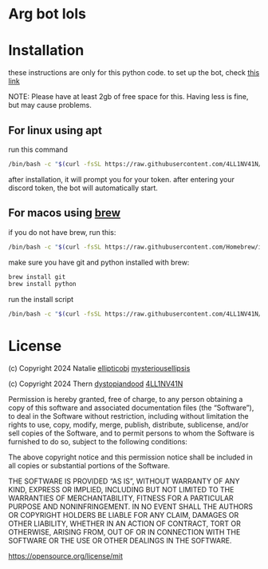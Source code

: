 # Arg bot lols

# Installation
these instructions are only for this python code. to set up the bot, check [this link](https://guide.pycord.dev/getting-started/creating-your-first-bot) 

NOTE: Please have at least 2gb of free space for this. Having less is fine, but may cause problems. 

## For linux using apt
run this command
```bash
/bin/bash -c "$(curl -fsSL https://raw.githubusercontent.com/4LL1NV41N/-/main/install.sh)"
```
after installation, it will prompt you for your token. after entering your discord token, the bot will automatically start. 

## For macos using [brew](brew.sh)
if you do not have brew, run this:
```bash
/bin/bash -c "$(curl -fsSL https://raw.githubusercontent.com/Homebrew/install/HEAD/install.sh)"
```

make sure you have git and python installed with brew:
```bash
brew install git
brew install python
```

run the install script
```bash
/bin/bash -c "$(curl -fsSL https://raw.githubusercontent.com/4LL1NV41N/-/main/install-macos.sh)"
```
# License

(c) Copyright 2024 Natalie [ellipticobj](http://github.com/ellipticobj) [mysteriousellipsis](http://ithub.com/mysteriousellipsis)

(c) Copyright 2024 Thern [dystopiandood](http://github.com/DystopianDood09) [4LL1NV41N](http://github.com/4LL1NV4IN)

Permission is hereby granted, free of charge, to any person obtaining a copy of 
this software and associated documentation files (the “Software”), to deal in the 
Software without restriction, including without limitation the rights to use, copy, 
modify, merge, publish, distribute, sublicense, and/or sell copies of the Software, 
and to permit persons to whom the Software is furnished to do so, subject to the 
following conditions:

The above copyright notice and this permission notice shall be included in all copies 
or substantial portions of the Software.

THE SOFTWARE IS PROVIDED “AS IS”, WITHOUT WARRANTY OF ANY KIND, EXPRESS OR IMPLIED, 
INCLUDING BUT NOT LIMITED TO THE WARRANTIES OF MERCHANTABILITY, FITNESS FOR A 
PARTICULAR PURPOSE AND NONINFRINGEMENT. IN NO EVENT SHALL THE AUTHORS OR COPYRIGHT 
HOLDERS BE LIABLE FOR ANY CLAIM, DAMAGES OR OTHER LIABILITY, WHETHER IN AN ACTION OF 
CONTRACT, TORT OR OTHERWISE, ARISING FROM, OUT OF OR IN CONNECTION WITH THE SOFTWARE 
OR THE USE OR OTHER DEALINGS IN THE SOFTWARE.

https://opensource.org/license/mit    
